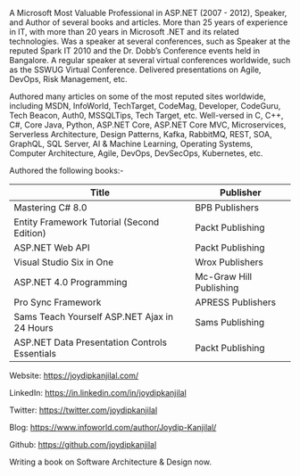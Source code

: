 A Microsoft Most Valuable Professional in ASP.NET (2007 - 2012), Speaker, and Author of several books and articles. More than 25 years of experience in IT, with more than 20 years in Microsoft .NET and its related technologies. Was a speaker at several conferences, such as Speaker at the reputed Spark IT 2010 and the Dr. Dobb’s Conference events held in Bangalore. A regular speaker at several virtual conferences worldwide, such as the SSWUG Virtual Conference. Delivered presentations on Agile, DevOps, Risk Management, etc.

Authored many articles on some of the most reputed sites worldwide, including MSDN, InfoWorld, TechTarget, CodeMag, Developer, CodeGuru, Tech Beacon, Auth0, MSSQLTips, Tech Target, etc. Well-versed in C, C++, C#, Core Java, Python, ASP.NET Core, ASP.NET Core MVC, Microservices, Serverless Architecture, Design Patterns, Kafka, RabbitMQ, REST, SOA, GraphQL, SQL Server, AI & Machine Learning, Operating Systems, Computer Architecture, Agile, DevOps, DevSecOps, Kubernetes, etc.

Authored the following books:-

| Title                                         | Publisher               |
| --------------------------------------------- | ----------------------- |
| Mastering C# 8.0                              | BPB Publishers          |
| Entity Framework Tutorial (Second Edition)    | Packt Publishing        |
| ASP.NET Web API                               | Packt Publishing        |
| Visual Studio Six in One                      | Wrox Publishers         |
| ASP.NET 4.0 Programming                       | Mc-Graw Hill Publishing |
| Pro Sync Framework                            | APRESS Publishers       |
| Sams Teach Yourself ASP.NET Ajax in 24 Hours  | Sams Publishing         |
| ASP.NET Data Presentation Controls Essentials | Packt Publishing        |



Website: https://joydipkanjilal.com/

LinkedIn: https://in.linkedin.com/in/joydipkanjilal

Twitter: https://twitter.com/joydipkanjilal

Blog: https://www.infoworld.com/author/Joydip-Kanjilal/

Github: https://github.com/joydipkanjilal



Writing a book on Software Architecture & Design now.
